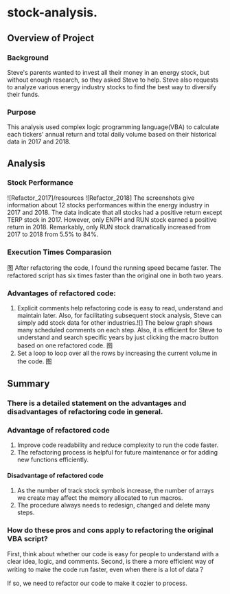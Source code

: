 # stock-analysis.

## Overview of Project
### Background
Steve's parents wanted to invest all their money in an energy stock, but without enough research, so they asked Steve to help. Steve also requests to analyze various energy industry stocks to find the best way to diversify their funds.
### Purpose
This analysis used complex logic programming language(VBA) to calculate each tickers' annual return and total daily volume based on their historical data in 2017 and 2018.  

## Analysis
### Stock Performance
![Refactor_2017]/resources
![Refactor_2018]
The screenshots give information about 12 stocks performances within the energy industry in 2017 and 2018. The data indicate that all stocks had a positive return except TERP stock in 2017. However, only ENPH and RUN stock earned a positive return in 2018. Remarkably, only RUN stock dramatically increased from 2017 to 2018 from 5.5% to 84%.

### Execution Times Comparasion
图
After refactoring the code, I found the running speed became faster. The refactored script has six times faster than the original one in both two years.


### Advantages of refactored code:
1. Explicit comments help refactoring code is easy to read, understand and maintain later. Also, for facilitating subsequent stock analysis, Steve can simply add stock data for other industries.![]
The below graph shows many scheduled comments on each step. Also, it is efficient for Steve to understand and search specific years by just clicking the macro button based on one refactored code. 图
3. Set a loop to loop over all the rows by increasing the current volume in the code. 图

## Summary

### There is a detailed statement on the advantages and disadvantages of refactoring code in general.
### Advantage of refactored code
1. Improve code readability and reduce complexity to run the code faster.
2. The refactoring process is helpful for future maintenance or for adding new functions efficiently.

#### Disadvantage of refactored code
1. As the number of track stock symbols increase, the number of arrays we create may affect the memory allocated to run macros. 
2. The procedure always needs to redesign, changed and delete many steps.

### How do these pros and cons apply to refactoring the original VBA script?
First, think about whether our code is easy for people to understand with a clear idea, logic, and comments. Second, is there a more efficient way of writing to make the code run faster, even when there is a lot of data？

If so, we need to refactor our code to make it cozier to process. 
